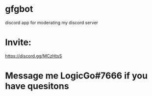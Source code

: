 # gfgbot
discord app for moderating my discord server
# Invite:
https://discord.gg/MCzHtsS
# Message me LogicGo#7666 if you have quesitons

